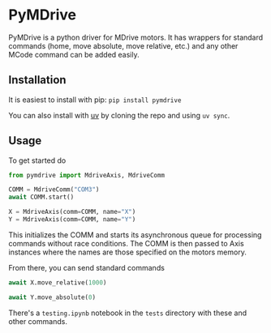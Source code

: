 # PyMDrive

PyMDrive is a python driver for MDrive motors. It has wrappers for standard commands (home, move absolute, move relative, etc.) and any other MCode command can be added easily.

## Installation

It is easiest to install with pip: `pip install pymdrive`

You can also install with [uv](https://docs.astral.sh/uv/) by cloning the repo and using `uv sync`.

## Usage

To get started do

```python
from pymdrive import MdriveAxis, MdriveComm

COMM = MdriveComm("COM3")
await COMM.start()

X = MdriveAxis(comm=COMM, name="X")
Y = MdriveAxis(comm=COMM, name="Y")
```

This initializes the COMM and starts its asynchronous queue for processing commands without race conditions. The COMM is then passed to Axis instances where the names are those specified on the motors memory.

From there, you can send standard commands

```python
await X.move_relative(1000)

await Y.move_absolute(0)
```

There's a `testing.ipynb` notebook in the `tests` directory with these and other commands.